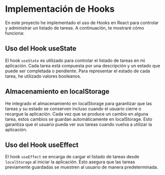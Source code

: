# Implementación de Hooks

En este proyecto he implementado el uso de Hooks en React para controlar y administrar un listado de tareas. A continuación, te mostraré cómo funciona:

## Uso del Hook useState

El hook `useState` es utilizado para controlar el listado de tareas en mi aplicación. Cada tarea está compuesta por una descripción y un estado que puede ser completada o pendiente. Para representar el estado de cada tarea, he utilizado valores booleanos.

## Almacenamiento en localStorage

He integrado el almacenamiento en localStorage para garantizar que las tareas y su estado se conserven incluso cuando el usuario cierre o recargue la aplicación. Cada vez que se produce un cambio en alguna tarea, estos cambios se guardan automáticamente en localStorage. Esto garantiza que el usuario pueda ver sus tareas cuando vuelva a utilizar la aplicación.

## Uso del Hook useEffect

El hook `useEffect` se encarga de cargar el listado de tareas desde `localStorage` al iniciar la aplicación. Esto asegura que las tareas previamente guardadas se muestren al usuario de manera predeterminada.
